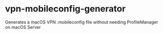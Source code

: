 # vpn-mobileconfig-generator
Generates a macOS VPN .mobileconfig file without needing ProfileManager on macOS Server
